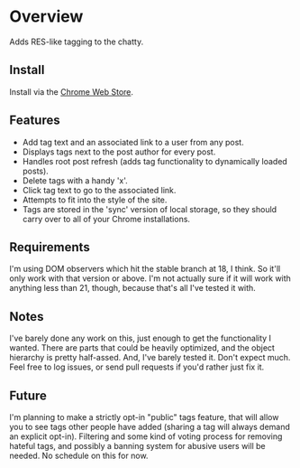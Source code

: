 Overview
========
Adds RES-like tagging to the chatty. 

Install
-------
Install via the [Chrome Web Store](https://chrome.google.com/webstore/detail/gedoafpenbkphidiebbejlfajofogghh).

Features
--------
- Add tag text and an associated link to a user from any post.
- Displays tags next to the post author for every post.
- Handles root post refresh (adds tag functionality to dynamically loaded posts).
- Delete tags with a handy 'x'.
- Click tag text to go to the associated link.
- Attempts to fit into the style of the site.
- Tags are stored in the 'sync' version of local storage, so they should carry over to all of your Chrome installations.

Requirements
------------
I'm using DOM observers which hit the stable branch at 18, I think. So it'll only work with that version or above. I'm not actually sure if it will work with anything less than 21, though, because that's all I've tested it with.

Notes
-----
I've barely done any work on this, just enough to get the functionality I wanted. There are parts that could be heavily optimized, and the object hierarchy is pretty half-assed. And, I've barely tested it. Don't expect much. Feel free to log issues, or send pull requests if you'd rather just fix it.

Future
------
I'm planning to make a strictly opt-in "public" tags feature, that will allow you to see tags other people have added (sharing a tag will always demand an explicit opt-in). Filtering and some kind of voting process for removing hateful tags, and possibly a banning system for abusive users will be needed. No schedule on this for now.